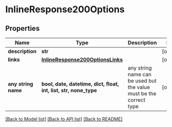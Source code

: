 # InlineResponse200Options


## Properties
Name | Type | Description | Notes
------------ | ------------- | ------------- | -------------
**description** | **str** |  | [optional] 
**links** | [**InlineResponse200OptionsLinks**](InlineResponse200OptionsLinks.md) |  | [optional] 
**any string name** | **bool, date, datetime, dict, float, int, list, str, none_type** | any string name can be used but the value must be the correct type | [optional]

[[Back to Model list]](../README.md#documentation-for-models) [[Back to API list]](../README.md#documentation-for-api-endpoints) [[Back to README]](../README.md)


